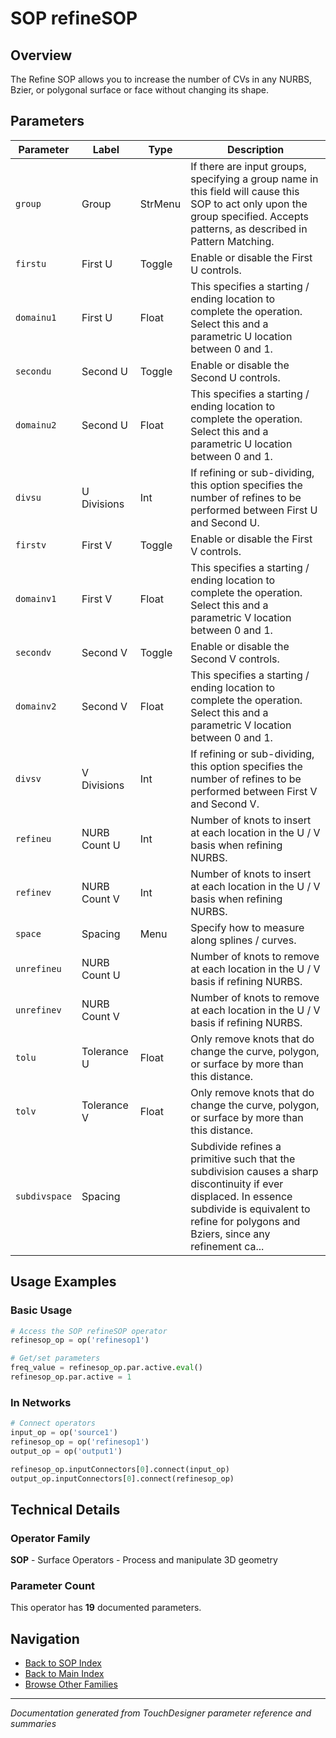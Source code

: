 # SOP refineSOP

## Overview

The Refine SOP allows you to increase the number of CVs in any NURBS, Bzier, or polygonal surface or face without changing its shape.

## Parameters

| Parameter | Label | Type | Description |
|-----------|-------|------|-------------|
| `group` | Group | StrMenu | If there are input groups, specifying a group name in this field will cause this SOP to act only upon the group specified. Accepts patterns, as described in Pattern Matching. |
| `firstu` | First U | Toggle | Enable or disable the First U controls. |
| `domainu1` | First U | Float | This specifies a starting / ending location to complete the operation. Select this and a parametric U location between 0 and 1. |
| `secondu` | Second U | Toggle | Enable or disable the Second U controls. |
| `domainu2` | Second U | Float | This specifies a starting / ending location to complete the operation. Select this and a parametric U location between 0 and 1. |
| `divsu` | U Divisions | Int | If refining or sub-dividing, this option specifies the number of refines to be performed between First U and Second U. |
| `firstv` | First V | Toggle | Enable or disable the First V controls. |
| `domainv1` | First V | Float | This specifies a starting / ending location to complete the operation. Select this and a parametric V location between 0 and 1. |
| `secondv` | Second V | Toggle | Enable or disable the Second V controls. |
| `domainv2` | Second V | Float | This specifies a starting / ending location to complete the operation. Select this and a parametric V location between 0 and 1. |
| `divsv` | V Divisions | Int | If refining or sub-dividing, this option specifies the number of refines to be performed between First V and Second V. |
| `refineu` | NURB Count U | Int | Number of knots to insert at each location in the U / V basis when refining NURBS. |
| `refinev` | NURB Count V | Int | Number of knots to insert at each location in the U / V basis when refining NURBS. |
| `space` | Spacing | Menu | Specify how to measure along splines / curves. |
| `unrefineu` | NURB Count U |  | Number of knots to remove at each location in the U / V basis if refining NURBS. |
| `unrefinev` | NURB Count V |  | Number of knots to remove at each location in the U / V basis if refining NURBS. |
| `tolu` | Tolerance U | Float | Only remove knots that do change the curve, polygon, or surface by more than this distance. |
| `tolv` | Tolerance V | Float | Only remove knots that do change the curve, polygon, or surface by more than this distance. |
| `subdivspace` | Spacing |  | Subdivide refines a primitive such that the subdivision causes a sharp discontinuity if ever displaced. In essence subdivide is equivalent to refine for polygons and Bziers, since any refinement ca... |

## Usage Examples

### Basic Usage

```python
# Access the SOP refineSOP operator
refinesop_op = op('refinesop1')

# Get/set parameters
freq_value = refinesop_op.par.active.eval()
refinesop_op.par.active = 1
```

### In Networks

```python
# Connect operators
input_op = op('source1')
refinesop_op = op('refinesop1')
output_op = op('output1')

refinesop_op.inputConnectors[0].connect(input_op)
output_op.inputConnectors[0].connect(refinesop_op)
```

## Technical Details

### Operator Family

**SOP** - Surface Operators - Process and manipulate 3D geometry

### Parameter Count

This operator has **19** documented parameters.

## Navigation

- [Back to SOP Index](../SOP/SOP_INDEX.md)
- [Back to Main Index](../OPERATORS_INDEX.md)
- [Browse Other Families](../OPERATORS_INDEX.md#quick-navigation)

---
*Documentation generated from TouchDesigner parameter reference and summaries*
